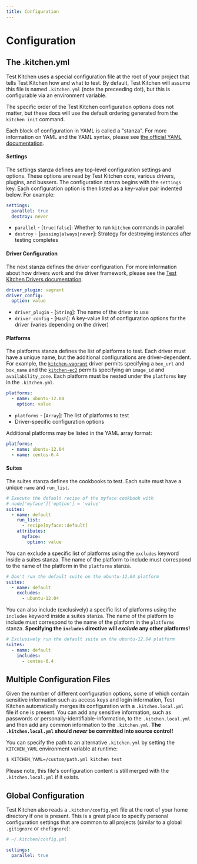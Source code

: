 ```yaml
---
title: Configuration
---
```


Configuration
=============

The .kitchen.yml
----------------
Test Kitchen uses a special configuration file at the root of your project that tells Test Kitchen how and what to test. By default, Test Kitchen will assume this file is named `.kitchen.yml` (note the preceeding dot), but this is configurable via an environment variable.

The specific order of the Test Kitchen configuration options does not matter, but these docs will use the default ordering generated from the `kitchen init` command.

Each block of configuration in YAML is called a "stanza". For more information on YAML and the YAML syntax, please see [the official YAML documentation](http://yaml.org/).


#### Settings
The settings stanza defines any top-level configuration settings and options. These options are read by Test Kitchen core, various drivers, plugins, and bussers. The configuration stanza begins with the `settings` key. Each configuration option is then listed as a key-value pair indented below. For example:

```yaml
settings:
  parallel: true
  destroy: never
```

- `parallel` - [`true|false`]: Whether to run `kitchen` commands in parallel
- `destroy` - [`passing|always|never`]: Strategy for destroying instances after testing completes

#### Driver Configuration
The next stanza defines the driver configuration. For more information about how drivers work and the driver framework, please see the [Test Kitchen Drivers documentation](/docs/drivers).

```yaml
driver_plugin: vagrant
driver_config:
  option: value
```

- `driver_plugin` - [`String`]: The name of the driver to use
- `driver_config` - [`Hash`]: A key-value list of configuration options for the driver (varies depending on the driver)


#### Platforms
The platforms stanza defines the list of platforms to test. Each driver must have a unique name, but the additional configurations are driver-dependent. For example, the [`kitchen-vagrant`](https://github.com/opscode/kitchen-vagrant) driver permits specifying a `box_url` and `box_name` and the [`kitchen-ec2`](https://github.com/opscode/kitchen-ec2) permits specifying an `image_id` and `availability_zone`. Each platform must be nested under the `platforms` key in the `.kitchen.yml`.

```yaml
platforms:
  - name: ubuntu-12.04
    option: value
```

- `platforms` - [`Array`]: The list of platforms to test
- Driver-specific configuration options

Additional platforms may be listed in the YAML array format:

```yaml
platforms:
  - name: ubuntu-12.04
  - name: centos-6.4
```

#### Suites
The suites stanza defines the cookbooks to test. Each suite must have a unique `name` and `run_list`.

```yaml
# Execute the default recipe of the myface cookbook with
# node['myface']['option'] = 'value'
suites:
  - name: default
    run_list:
      - recipe[myface::default]
    attributes:
      myface:
        option: value
```

You can exclude a specific list of platforms using the `excludes` keyword inside a suites stanza. The name of the platform to include must correspond to the name of the platform in the `platforms` stanza.

```yaml
# Don't run the default suite on the ubuntu-12.04 platform
suites:
  - name: default
    excludes:
      - ubuntu-12.04
```

You can also include (exclusively) a specific list of platforms using the `includes` keyword inside a suites stanza. The name of the platform to include must correspond to the name of the platform in the `platforms` stanza. **Specifying the `includes` directive will _exclude_ any other platforms!**

```yaml
# Exclusively run the default suite on the ubuntu-12.04 platform
suites:
  - name: default
    includes:
      - centos-6.4
```


Multiple Configuration Files
----------------------------
Given the number of different configuration options, some of which contain sensitive information such as access keys and login information, Test Kitchen automatically merges its configuration with a `.kitchen.local.yml` file if one is present. You can add any sensitive information, such as passwords or personally-identifiable-information, to the `.kitchen.local.yml` and then add any common information to the `.kitchen.yml`. **The `.kitchen.local.yml` should _never_ be committed into source control!**

You can specify the path to an alternative `.kitchen.yml` by setting the `KITCHEN_YAML` environment variable at runtime:

```bash
$ KITCHEN_YAML=/custom/path.yml kitchen test
```

Please note, this file's configuration content is still merged with the `.kitchen.local.yml` if it exists.


Global Configuration
--------------------
Test Kitchen also reads a `.kitchen/config.yml` file at the root of your home directory if one is present. This is a great place to specify personal configuration settings that are common to all projects (similar to a global `.gitignore` or `chefignore`):

```yaml
# ~/.kitchen/config.yml

settings:
  parallel: true
```
